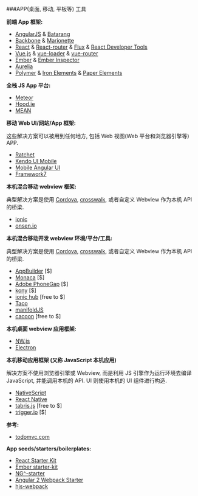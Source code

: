 ###APP(桌面, 移动, 平板等) 工具

**前端 App 框架:**

* [AngularJS](https://angularjs.org/) & [Batarang](https://github.com/angular/angularjs-batarang)
* [Backbone](http://backbonejs.org/) & [Marionette](http://marionettejs.com/)
* [React](http://facebook.github.io/react/) & [React-router](https://github.com/rackt/react-router) & [Flux](http://facebook.github.io/flux/) & [React Developer Tools](https://chrome.google.com/webstore/detail/react-developer-tools/fmkadmapgofadopljbjfkapdkoienihi)
* [Vue.js](http://vuejs.org/) & [vue-loader](https://github.com/vuejs/vue-loader) & [vue-router](https://github.com/vuejs/vue-router)
* [Ember](http://emberjs.com/) & [Ember Inspector](https://chrome.google.com/webstore/detail/ember-inspector/bmdblncegkenkacieihfhpjfppoconhi?hl=en)
* [Aurelia](http://aurelia.io/)
* [Polymer](https://www.polymer-project.org/1.0/) & [Iron Elements](https://elements.polymer-project.org/browse?package=iron-elements) & [Paper Elements](https://elements.polymer-project.org/browse?package=paper-elements)

**全栈 JS App 平台:**

* [Meteor](https://www.meteor.com/)
* [Hood.ie](http://hood.ie/intro/)
* [MEAN](http://meanjs.org/)

**移动 Web UI/网站/App 框架:**

这些解决方案可以被用到任何地方, 包括 Web 视图(Web 平台和浏览器引擎等) APP.

* [Ratchet](http://goratchet.com/getting-started/)
* [Kendo UI Mobile](http://demos.telerik.com/kendo-ui/m/index)
* [Mobile Angular UI](http://mobileangularui.com/)
* [Framework7](http://www.idangero.us/framework7)

**本机混合移动 webview 框架:**

典型解决方案是使用 [Cordova](https://cordova.apache.org/), [crosswalk](https://crosswalk-project.org/), 或者自定义 Webview 作为本机 API 的桥梁.

* [ionic](http://ionicframework.com/)
* [onsen.io](http://onsen.io/)

**本机混合移动开发 webview 环境/平台/工具:**

典型解决方案是使用 [Cordova](https://cordova.apache.org/), [crosswalk](https://crosswalk-project.org/), 或者自定义 Webview 作为本机 API 的桥梁.

* [AppBuilder](http://www.telerik.com/appbuilder) [$]
* [Monaca](https://monaca.io/) [$]
* [Adobe PhoneGap](http://phonegap.com/) [$]
* [kony](http://www.kony.com/products/mobility-platform) [$]
* [ionic hub](http://ionic.io/) [free to $]
* [Taco](http://taco.tools/)
* [manifoldJS](http://manifoldjs.com/)
* [cacoon](https://cocoon.io) [free to $]

**本机桌面 webview 应用框架:**

* [NW.js](https://github.com/nwjs/nw.js)
* [Electron](http://electron.atom.io/)

**本机移动应用框架 (又称 JavaScript 本机应用)**

解决方案不使用浏览器引擎或 Webview, 而是利用 JS 引擎作为运行环境去编译 JavaScript, 并能调用本机的 API. UI 则使用本机的 UI 组件进行构造.

* [NativeScript](https://www.nativescript.org/)
* [React Native](https://facebook.github.io/react-native/)
* [tabris.js](https://tabrisjs.com/) [free to $]
* [trigger.io](https://trigger.io/how-it-works/) [$]

**参考:**

* [todomvc.com](http://todomvc.com/)

**App seeds/starters/boilerplates:**

* [React Starter Kit](http://www.reactstarterkit.com/)
* [Ember starter-kit](https://github.com/emberjs/starter-kit)
* [NG^-starter](https://github.com/angular-class/NG6-starter)
* [Angular 2 Webpack Starter](http://angularclass.com/angular2-webpack-starter/)
* [hjs-webpack](https://github.com/henrikjoreteg/hjs-webpack#developing-on-multiple-devices-at-once)